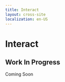 ```yaml
---
title: Interact
layout: cross-site
localization: en-US
---
```


# Interact

## Work In Progress

Coming Soon
